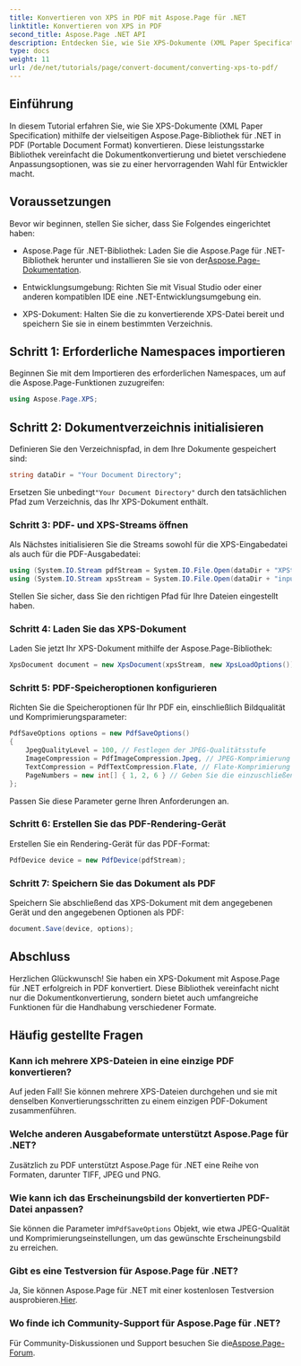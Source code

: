 ```yaml
---
title: Konvertieren von XPS in PDF mit Aspose.Page für .NET
linktitle: Konvertieren von XPS in PDF
second_title: Aspose.Page .NET API
description: Entdecken Sie, wie Sie XPS-Dokumente (XML Paper Specification) mit der leistungsstarken Aspose.Page-Bibliothek für .NET nahtlos in PDF (Portable Document Format) konvertieren.
type: docs
weight: 11
url: /de/net/tutorials/page/convert-document/converting-xps-to-pdf/
---
```

## Einführung

In diesem Tutorial erfahren Sie, wie Sie XPS-Dokumente (XML Paper Specification) mithilfe der vielseitigen Aspose.Page-Bibliothek für .NET in PDF (Portable Document Format) konvertieren. Diese leistungsstarke Bibliothek vereinfacht die Dokumentkonvertierung und bietet verschiedene Anpassungsoptionen, was sie zu einer hervorragenden Wahl für Entwickler macht.

## Voraussetzungen

Bevor wir beginnen, stellen Sie sicher, dass Sie Folgendes eingerichtet haben:

-  Aspose.Page für .NET-Bibliothek: Laden Sie die Aspose.Page für .NET-Bibliothek herunter und installieren Sie sie von der[Aspose.Page-Dokumentation](https://reference.aspose.com/page/net/).
  
- Entwicklungsumgebung: Richten Sie mit Visual Studio oder einer anderen kompatiblen IDE eine .NET-Entwicklungsumgebung ein.

- XPS-Dokument: Halten Sie die zu konvertierende XPS-Datei bereit und speichern Sie sie in einem bestimmten Verzeichnis.

## Schritt 1: Erforderliche Namespaces importieren

Beginnen Sie mit dem Importieren des erforderlichen Namespaces, um auf die Aspose.Page-Funktionen zuzugreifen:

```csharp
using Aspose.Page.XPS;
```

## Schritt 2: Dokumentverzeichnis initialisieren

Definieren Sie den Verzeichnispfad, in dem Ihre Dokumente gespeichert sind:

```csharp
string dataDir = "Your Document Directory";
```

 Ersetzen Sie unbedingt`"Your Document Directory"` durch den tatsächlichen Pfad zum Verzeichnis, das Ihr XPS-Dokument enthält.

### Schritt 3: PDF- und XPS-Streams öffnen

Als Nächstes initialisieren Sie die Streams sowohl für die XPS-Eingabedatei als auch für die PDF-Ausgabedatei:

```csharp
using (System.IO.Stream pdfStream = System.IO.File.Open(dataDir + "XPStoPDF_out.pdf", System.IO.FileMode.OpenOrCreate, System.IO.FileAccess.Write))
using (System.IO.Stream xpsStream = System.IO.File.Open(dataDir + "input.xps", System.IO.FileMode.Open))
```

Stellen Sie sicher, dass Sie den richtigen Pfad für Ihre Dateien eingestellt haben.

### Schritt 4: Laden Sie das XPS-Dokument

Laden Sie jetzt Ihr XPS-Dokument mithilfe der Aspose.Page-Bibliothek:

```csharp
XpsDocument document = new XpsDocument(xpsStream, new XpsLoadOptions());
```

### Schritt 5: PDF-Speicheroptionen konfigurieren

Richten Sie die Speicheroptionen für Ihr PDF ein, einschließlich Bildqualität und Komprimierungsparameter:

```csharp
PdfSaveOptions options = new PdfSaveOptions()
{
    JpegQualityLevel = 100, // Festlegen der JPEG-Qualitätsstufe
    ImageCompression = PdfImageCompression.Jpeg, // JPEG-Komprimierung für Bilder verwenden
    TextCompression = PdfTextCompression.Flate, // Flate-Komprimierung für Text anwenden
    PageNumbers = new int[] { 1, 2, 6 } // Geben Sie die einzuschließenden Seitenzahlen an
};
```

Passen Sie diese Parameter gerne Ihren Anforderungen an.

### Schritt 6: Erstellen Sie das PDF-Rendering-Gerät

Erstellen Sie ein Rendering-Gerät für das PDF-Format:

```csharp
PdfDevice device = new PdfDevice(pdfStream);
```

### Schritt 7: Speichern Sie das Dokument als PDF

Speichern Sie abschließend das XPS-Dokument mit dem angegebenen Gerät und den angegebenen Optionen als PDF:

```csharp
document.Save(device, options);
```

## Abschluss

Herzlichen Glückwunsch! Sie haben ein XPS-Dokument mit Aspose.Page für .NET erfolgreich in PDF konvertiert. Diese Bibliothek vereinfacht nicht nur die Dokumentkonvertierung, sondern bietet auch umfangreiche Funktionen für die Handhabung verschiedener Formate.

## Häufig gestellte Fragen

### Kann ich mehrere XPS-Dateien in eine einzige PDF konvertieren?

Auf jeden Fall! Sie können mehrere XPS-Dateien durchgehen und sie mit denselben Konvertierungsschritten zu einem einzigen PDF-Dokument zusammenführen.

### Welche anderen Ausgabeformate unterstützt Aspose.Page für .NET?

Zusätzlich zu PDF unterstützt Aspose.Page für .NET eine Reihe von Formaten, darunter TIFF, JPEG und PNG.

### Wie kann ich das Erscheinungsbild der konvertierten PDF-Datei anpassen?

 Sie können die Parameter im`PdfSaveOptions` Objekt, wie etwa JPEG-Qualität und Komprimierungseinstellungen, um das gewünschte Erscheinungsbild zu erreichen.

### Gibt es eine Testversion für Aspose.Page für .NET?

Ja, Sie können Aspose.Page für .NET mit einer kostenlosen Testversion ausprobieren.[Hier](https://releases.aspose.com/).

### Wo finde ich Community-Support für Aspose.Page für .NET?

 Für Community-Diskussionen und Support besuchen Sie die[Aspose.Page-Forum](https://forum.aspose.com/c/page/39).